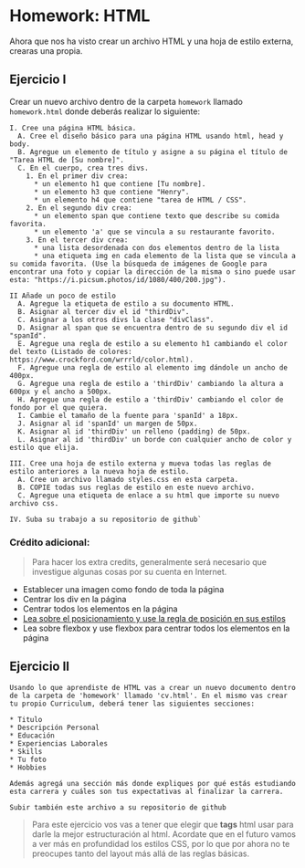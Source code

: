 # Homework: HTML

Ahora que nos ha visto crear un archivo HTML y una hoja de estilo externa, crearas una propia.

## Ejercicio I

Crear un nuevo archivo dentro de la carpeta `homework` llamado `homework.html` donde deberás realizar lo siguiente:
```
I. Cree una página HTML básica.
  A. Cree el diseño básico para una página HTML usando html, head y body.
  B. Agregue un elemento de título y asigne a su página el título de "Tarea HTML de [Su nombre]".
  C. En el cuerpo, crea tres divs.
    1. En el primer div crea:
      * un elemento h1 que contiene [Tu nombre].
      * un elemento h3 que contiene "Henry".
      * un elemento h4 que contiene "tarea de HTML / CSS".
    2. En el segundo div crea:
      * un elemento span que contiene texto que describe su comida favorita.
      * un elemento 'a' que se vincula a su restaurante favorito.
    3. En el tercer div crea:
      * una lista desordenada con dos elementos dentro de la lista
      * una etiqueta img en cada elemento de la lista que se vincula a su comida favorita. (Use la búsqueda de imágenes de Google para encontrar una foto y copiar la dirección de la misma o sino puede usar esta: "https://i.picsum.photos/id/1080/400/200.jpg").
```

```
II Añade un poco de estilo
  A. Agregue la etiqueta de estilo a su documento HTML.
  B. Asignar al tercer div el id "thirdDiv".
  C. Asignar a los otros divs la clase "divClass".
  D. Asignar al span que se encuentra dentro de su segundo div el id "spanId".
  E. Agregue una regla de estilo a su elemento h1 cambiando el color del texto (Listado de colores: https://www.crockford.com/wrrrld/color.html).
  F. Agregue una regla de estilo al elemento img dándole un ancho de 400px.
  G. Agregue una regla de estilo a 'thirdDiv' cambiando la altura a 600px y el ancho a 500px.
  H. Agregue una regla de estilo a 'thirdDiv' cambiando el color de fondo por el que quiera.
  I. Cambie el tamaño de la fuente para 'spanId' a 18px.
  J. Asignar al id 'spanId' un margen de 50px.
  K. Asignar al id 'thirdDiv' un relleno (padding) de 50px.
  L. Asignar al id 'thirdDiv' un borde con cualquier ancho de color y estilo que elija.
```

```
III. Cree una hoja de estilo externa y mueva todas las reglas de estilo anteriores a la nueva hoja de estilo.
  A. Cree un archivo llamado styles.css en esta carpeta.
  B. COPIE todas sus reglas de estilo en este nuevo archivo.
  C. Agregue una etiqueta de enlace a su html que importe su nuevo archivo css.
```

```
IV. Suba su trabajo a su repositorio de github`
```

### Crédito adicional:
>   Para hacer los extra credits, generalmente será necesario que investigue algunas cosas por su cuenta en Internet.

  * Establecer una imagen como fondo de toda la página
  * Centrar los div en la página
  * Centrar todos los elementos en la página
  * [Lea sobre el posicionamiento y use la regla de posición en sus estilos](https://es.learnlayout.com/index.html)
  * Lea sobre flexbox y use flexbox para centrar todos los elementos en la página

## Ejercicio II

```
Usando lo que aprendiste de HTML vas a crear un nuevo documento dentro de la carpeta de 'homework' llamado 'cv.html'. En el mismo vas crear tu propio Curriculum, deberá tener las siguientes secciones:

* Titulo
* Descripción Personal
* Educación
* Experiencias Laborales
* Skills
* Tu foto
* Hobbies

Además agregá una sección más donde expliques por qué estás estudiando esta carrera y cuáles son tus expectativas al finalizar la carrera.

Subir también este archivo a su repositorio de github

```

> Para este ejercicio vos vas a tener que elegir que **tags** html usar para darle la mejor estructuración al html. Acordate que en el futuro vamos a ver más en profundidad los estilos CSS, por lo que por ahora no te preocupes tanto del layout más allá de las reglas básicas.
